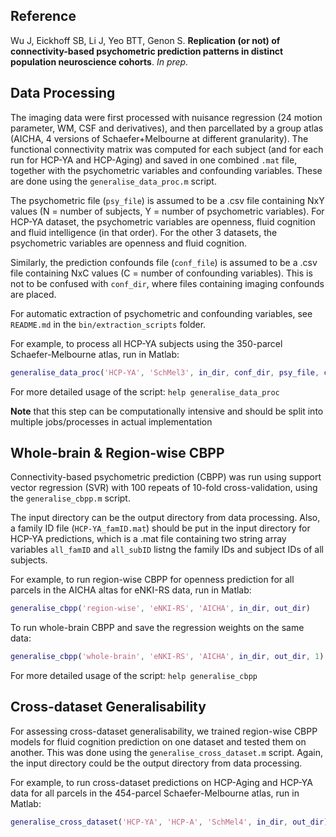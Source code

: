 ## Reference 

Wu J, Eickhoff SB, Li J, Yeo BTT, Genon S. **Replication (or not) of connectivity-based psychometric prediction patterns in distinct population neuroscience cohorts**. *In prep.*

## Data Processing

The imaging data were first processed with nuisance regression (24 motion parameter, WM, CSF and derivatives), and then parcellated by a group atlas (AICHA, 4 versions of Schaefer+Melbourne at different granularity). The functional connectivity matrix was computed for each subject (and for each run for HCP-YA and HCP-Aging) and saved in one combined `.mat` file, together with the psychometric variables and confounding variables. These are done using the `generalise_data_proc.m` script.

The psychometric file (`psy_file`) is assumed to be a .csv file containing NxY values (N = number of subjects, Y = number of psychometric variables). For HCP-YA dataset, the psychometric variables are openness, fluid cognition and fluid intelligence (in that order). For the other 3 datasets, the psychometric variables are openness and fluid cognition. 

Similarly, the prediction confounds file (`conf_file`) is assumed to be a .csv file containing NxC values (C = number of confounding variables). This is not to be confused with `conf_dir`, where files containing imaging confounds are placed.

For automatic extraction of psychometric and confounding variables, see `README.md` in the `bin/extraction_scripts` folder.

For example, to process all HCP-YA subjects using the 350-parcel Schaefer-Melbourne atlas, run in Matlab:

```matlab
generalise_data_proc('HCP-YA', 'SchMel3', in_dir, conf_dir, psy_file, conf_file, out_dir)
```

For more detailed usage of the script: `help generalise_data_proc`

**Note** that this step can be computationally intensive and should be split into multiple jobs/processes in actual implementation

## Whole-brain & Region-wise CBPP

Connectivity-based psychometric prediction (CBPP) was run using support vector regression (SVR) with 100 repeats of 10-fold cross-validation, using the `generalise_cbpp.m` script.

The input directory can be the output directory from data processing. Also, a family ID file (`HCP-YA_famID.mat`) should be put in the input directory for HCP-YA predictions, which is a .mat file containing two string array variables `all_famID` and `all_subID` listng the family IDs and subject IDs of all subjects.

For example, to run region-wise CBPP for openness prediction for all parcels in the AICHA altas for eNKI-RS data, run in Matlab:

```matlab
generalise_cbpp('region-wise', 'eNKI-RS', 'AICHA', in_dir, out_dir)
```

To run whole-brain CBPP and save the regression weights on the same data:

```matlab
generalise_cbpp('whole-brain', 'eNKI-RS', 'AICHA', in_dir, out_dir, 1)
```

For more detailed usage of the script: `help generalise_cbpp`

## Cross-dataset Generalisability

For assessing cross-dataset generalisability, we trained region-wise CBPP models for fluid cognition prediction on one dataset and tested them on another. This was done using the `generalise_cross_dataset.m` script. Again, the input directory could be the output directory from data processing.

For example, to run cross-dataset predictions on HCP-Aging and HCP-YA data for all parcels in the 454-parcel Schaefer-Melbourne atlas, run in Matlab:

```matlab
generalise_cross_dataset('HCP-YA', 'HCP-A', 'SchMel4', in_dir, out_dir)
```
